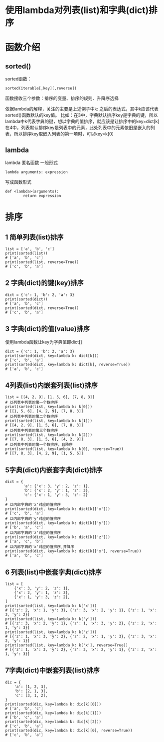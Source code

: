 

#  使用lambda对列表(list)和字典(dict)排序



# 函数介绍

## sorted()

sorted函数：

```
sorted(iterable[,key][,reverse])
```

函数接收三个参数：排序的变量、排序的规则、升降序选择

依据lambda的解释，关注的主要是上述例子中k: 之后的表达式，其中k应该代表sorted()函数默认的key值。
比如：在3中，字典默认排序key是字典的键，所以lambda中k代表字典的键，想以字典的值排序，就应该是让排序中的key=dict[k]
在4中，列表默认排序key是列表中的元素，此处列表中的元素依旧是嵌入的列表，所以排序key取嵌入列表的第一项时，可以key=k[0]

## lambda

lambda 匿名函数
一般形式

```
lambda arguments: expression
```

写成函数形式

```
def <lambda>(arguments):
        return expression
```



# 排序

## 1 简单列表(list)排序

```
list = ['a', 'b', 'c']
print(sorted(list))
# ['a', 'b', 'c']
print(sorted(list, reverse=True))
# ['c', 'b', 'a']
```

## 2 字典(dict)的键(key)排序

```
dict = {'c': 1, 'b': 2, 'a': 3}
print(sorted(dict))
# ['a', 'b', 'c']
print(sorted(dict, reverse=True))
# ['c', 'b', 'a']
```

## 3 字典(dict)的值(value)排序

使用lambda函数让key为字典值即dict[]

```
dict = {'c': 1, 'b': 2, 'a': 3}
print(sorted(dict, key=lambda k: dict[k]))
# ['c', 'b', 'a']
print(sorted(dict, key=lambda k: dict[k], reverse=True))
# ['a', 'b', 'c']
```

## 4列表(list)内嵌套列表(list)排序

```
list = [[4, 2, 9], [1, 5, 6], [7, 8, 3]]
# 以列表中列表的第一个数排序
print(sorted(list, key=lambda k: k[0]))
# [[1, 5, 6], [4, 2, 9], [7, 8, 3]]
# 以列表中列表的第二个数排序
print(sorted(list, key=lambda k: k[1]))
# [[4, 2, 9], [1, 5, 6], [7, 8, 3]]
# 以列表中列表的第三个数排序
print(sorted(list, key=lambda k: k[2]))
# [[7, 8, 3], [1, 5, 6], [4, 2, 9]]
# 以列表中列表的第一个数排序，且降序
print(sorted(list, key=lambda k: k[0], reverse=True))
# [[7, 8, 3], [4, 2, 9], [1, 5, 6]]
```

## 5字典(dict)内嵌套字典(dict)排序

```
dict = {
        'a': {'x': 3, 'y': 2, 'z': 1},
        'b': {'x': 2, 'y': 1, 'z': 3},
        'c': {'x': 1, 'y': 3, 'z': 2}
}
# 以内部字典的'x'对应的值排序
print(sorted(dict, key=lambda k: dict[k]['x']))
# ['c', 'b', 'a']
# 以内部字典的'y'对应的值排序
print(sorted(dict, key=lambda k: dict[k]['y']))
# ['b', 'a', 'c']
# 以内部字典的'z'对应的值排序
print(sorted(dict, key=lambda k: dict[k]['z']))
# ['a', 'c', 'b']
# 以内部字典的'x'对应的值排序,并降序
print(sorted(dict, key=lambda k: dict[k]['x'], reverse=True))
# ['a', 'b', 'c']
```

## 6 列表(list)中嵌套字典(dict)排序

```
list = [
    {'x': 3, 'y': 2, 'z': 1},
    {'x': 2, 'y': 1, 'z': 3},
    {'x': 1, 'y': 3, 'z': 2},
]
print(sorted(list, key=lambda k: k['x']))
# [{'z': 2, 'x': 1, 'y': 3}, {'z': 3, 'x': 2, 'y': 1}, {'z': 1, 'x': 3, 'y': 2}]
print(sorted(list, key=lambda k: k['y']))
# [{'z': 3, 'x': 2, 'y': 1}, {'z': 1, 'x': 3, 'y': 2}, {'z': 2, 'x': 1, 'y': 3}]
print(sorted(list, key=lambda k: k['z']))
# [{'z': 1, 'x': 3, 'y': 2}, {'z': 2, 'x': 1, 'y': 3}, {'z': 3, 'x': 2, 'y': 1}]
print(sorted(list, key=lambda k: k['x'], reverse=True))
# [{'z': 1, 'x': 3, 'y': 2}, {'z': 3, 'x': 2, 'y': 1}, {'z': 2, 'x': 1, 'y': 3}]
```

## 7字典(dict)中嵌套列表(list)排序

```
dic = {
    'a': [1, 2, 3],
    'b': [2, 1, 3],
    'c': [3, 1, 2],
}
print(sorted(dic, key=lambda k: dic[k][0]))
# ['a', 'b', 'c']
print(sorted(dic, key=lambda k: dic[k][1]))
# ['b', 'c', 'a']
print(sorted(dic, key=lambda k: dic[k][2]))
# ['c', 'b', 'a']
print(sorted(dic, key=lambda k: dic[k][0], reverse=True))
# ['c', 'b', 'a']
```



